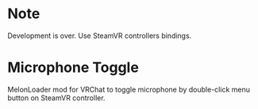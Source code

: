 # Note
Development is over. Use SteamVR controllers bindings.

# Microphone Toggle
MelonLoader mod for VRChat to toggle microphone by double-click menu button on SteamVR controller.
